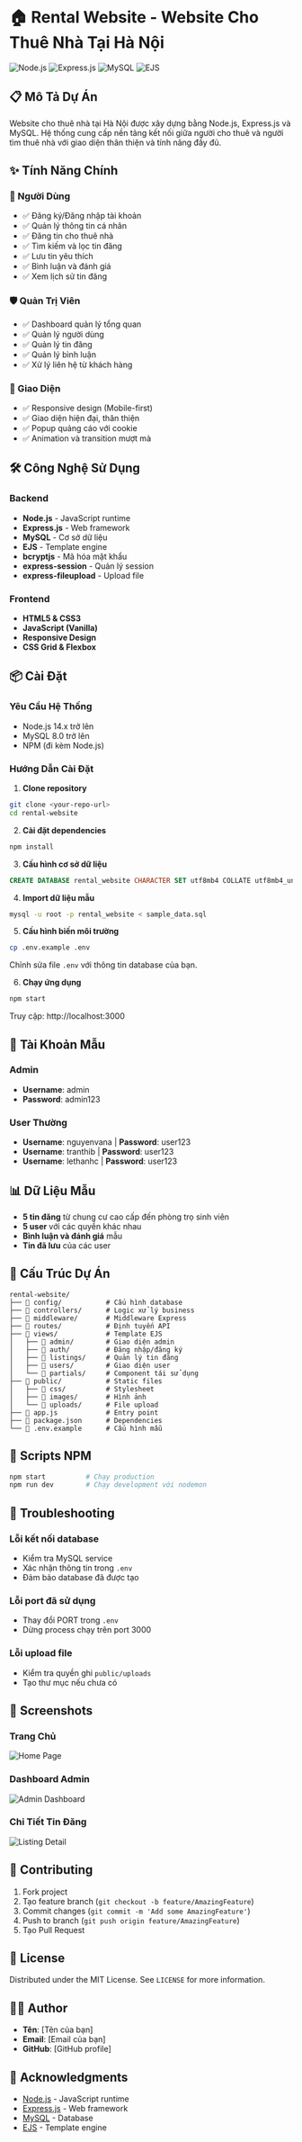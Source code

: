 # 🏠 Rental Website - Website Cho Thuê Nhà Tại Hà Nội

![Node.js](https://img.shields.io/badge/Node.js-43853D?style=for-the-badge&logo=node.js&logoColor=white)
![Express.js](https://img.shields.io/badge/Express.js-404D59?style=for-the-badge)
![MySQL](https://img.shields.io/badge/MySQL-00000F?style=for-the-badge&logo=mysql&logoColor=white)
![EJS](https://img.shields.io/badge/EJS-8B4513?style=for-the-badge)

## 📋 Mô Tả Dự Án

Website cho thuê nhà tại Hà Nội được xây dựng bằng Node.js, Express.js và MySQL. Hệ thống cung cấp nền tảng kết nối giữa người cho thuê và người tìm thuê nhà với giao diện thân thiện và tính năng đầy đủ.

## ✨ Tính Năng Chính

### 👥 Người Dùng
- ✅ Đăng ký/Đăng nhập tài khoản
- ✅ Quản lý thông tin cá nhân
- ✅ Đăng tin cho thuê nhà
- ✅ Tìm kiếm và lọc tin đăng
- ✅ Lưu tin yêu thích
- ✅ Bình luận và đánh giá
- ✅ Xem lịch sử tin đăng

### 🛡️ Quản Trị Viên
- ✅ Dashboard quản lý tổng quan
- ✅ Quản lý người dùng
- ✅ Quản lý tin đăng
- ✅ Quản lý bình luận
- ✅ Xử lý liên hệ từ khách hàng

### 🎨 Giao Diện
- ✅ Responsive design (Mobile-first)
- ✅ Giao diện hiện đại, thân thiện
- ✅ Popup quảng cáo với cookie
- ✅ Animation và transition mượt mà

## 🛠️ Công Nghệ Sử Dụng

### Backend
- **Node.js** - JavaScript runtime
- **Express.js** - Web framework
- **MySQL** - Cơ sở dữ liệu
- **EJS** - Template engine
- **bcryptjs** - Mã hóa mật khẩu
- **express-session** - Quản lý session
- **express-fileupload** - Upload file

### Frontend
- **HTML5 & CSS3**
- **JavaScript (Vanilla)**
- **Responsive Design**
- **CSS Grid & Flexbox**

## 📦 Cài Đặt

### Yêu Cầu Hệ Thống
- Node.js 14.x trở lên
- MySQL 8.0 trở lên
- NPM (đi kèm Node.js)

### Hướng Dẫn Cài Đặt

1. **Clone repository**
```bash
git clone <your-repo-url>
cd rental-website
```

2. **Cài đặt dependencies**
```bash
npm install
```

3. **Cấu hình cơ sở dữ liệu**
```sql
CREATE DATABASE rental_website CHARACTER SET utf8mb4 COLLATE utf8mb4_unicode_ci;
```

4. **Import dữ liệu mẫu**
```bash
mysql -u root -p rental_website < sample_data.sql
```

5. **Cấu hình biến môi trường**
```bash
cp .env.example .env
```
Chỉnh sửa file `.env` với thông tin database của bạn.

6. **Chạy ứng dụng**
```bash
npm start
```

Truy cập: http://localhost:3000

## 🔐 Tài Khoản Mẫu

### Admin
- **Username**: admin
- **Password**: admin123

### User Thường
- **Username**: nguyenvana | **Password**: user123
- **Username**: tranthib | **Password**: user123
- **Username**: lethanhc | **Password**: user123

## 📊 Dữ Liệu Mẫu

- **5 tin đăng** từ chung cư cao cấp đến phòng trọ sinh viên
- **5 user** với các quyền khác nhau
- **Bình luận và đánh giá** mẫu
- **Tin đã lưu** của các user

## 📁 Cấu Trúc Dự Án

```
rental-website/
├── 📁 config/           # Cấu hình database
├── 📁 controllers/      # Logic xử lý business
├── 📁 middleware/       # Middleware Express
├── 📁 routes/           # Định tuyến API
├── 📁 views/            # Template EJS
│   ├── 📁 admin/        # Giao diện admin
│   ├── 📁 auth/         # Đăng nhập/đăng ký
│   ├── 📁 listings/     # Quản lý tin đăng
│   ├── 📁 users/        # Giao diện user
│   └── 📁 partials/     # Component tái sử dụng
├── 📁 public/           # Static files
│   ├── 📁 css/          # Stylesheet
│   ├── 📁 images/       # Hình ảnh
│   └── 📁 uploads/      # File upload
├── 📄 app.js            # Entry point
├── 📄 package.json      # Dependencies
└── 📄 .env.example      # Cấu hình mẫu
```

## 🚀 Scripts NPM

```bash
npm start          # Chạy production
npm run dev        # Chạy development với nodemon
```

## 🔧 Troubleshooting

### Lỗi kết nối database
- Kiểm tra MySQL service
- Xác nhận thông tin trong `.env`
- Đảm bảo database đã được tạo

### Lỗi port đã sử dụng
- Thay đổi PORT trong `.env`
- Dừng process chạy trên port 3000

### Lỗi upload file
- Kiểm tra quyền ghi `public/uploads`
- Tạo thư mục nếu chưa có

## 📸 Screenshots

### Trang Chủ
![Home Page](docs/screenshots/home.png)

### Dashboard Admin
![Admin Dashboard](docs/screenshots/admin.png)

### Chi Tiết Tin Đăng
![Listing Detail](docs/screenshots/listing.png)

## 🤝 Contributing

1. Fork project
2. Tạo feature branch (`git checkout -b feature/AmazingFeature`)
3. Commit changes (`git commit -m 'Add some AmazingFeature'`)
4. Push to branch (`git push origin feature/AmazingFeature`)
5. Tạo Pull Request

## 📄 License

Distributed under the MIT License. See `LICENSE` for more information.

## 👨‍💻 Author

- **Tên**: [Tên của bạn]
- **Email**: [Email của bạn]
- **GitHub**: [GitHub profile]

## 🙏 Acknowledgments

- [Node.js](https://nodejs.org/) - JavaScript runtime
- [Express.js](https://expressjs.com/) - Web framework
- [MySQL](https://www.mysql.com/) - Database
- [EJS](https://ejs.co/) - Template engine
